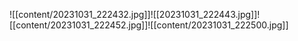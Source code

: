 ![[content/20231031_222432.jpg]]![[20231031_222443.jpg]]![[content/20231031_222452.jpg]]![[content/20231031_222500.jpg]]